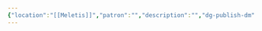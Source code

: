 ```yaml
---
{"location":"[[Meletis]]","patron":"","description":"","dg-publish-dm":true,"dg-publish":true,"type":"Lugares","dg-path":"Lugares/Meletis/Teatro Agorrus.md","permalink":"/lugares/meletis/teatro-agorrus/","dgPassFrontmatter":true}
---
```


